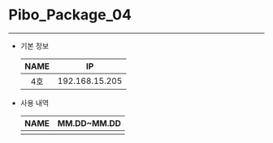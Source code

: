 # Pibo_Package_04
---

* 기본 정보

    |NAME|IP|
    |:---:|:---:|
    |4호|192.168.15.205|


* 사용 내역

    |NAME|MM.DD~MM.DD|
    |:---:|:---:|
    |||


    
